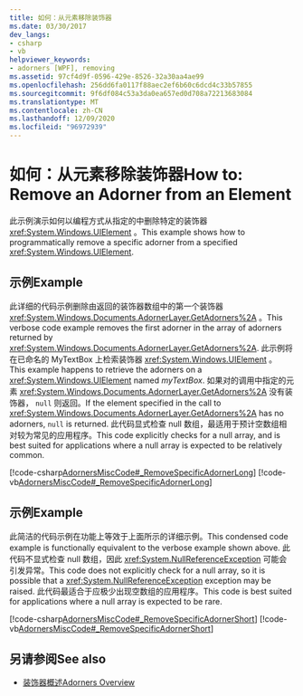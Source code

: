 ```yaml
---
title: 如何：从元素移除装饰器
ms.date: 03/30/2017
dev_langs:
- csharp
- vb
helpviewer_keywords:
- adorners [WPF], removing
ms.assetid: 97cf4d9f-0596-429e-8526-32a30aa4ae99
ms.openlocfilehash: 256dd6fa0117f88aec2ef6b60c6dcd4c33b57855
ms.sourcegitcommit: 9f6df084c53a3da0ea657ed0d708a72213683084
ms.translationtype: MT
ms.contentlocale: zh-CN
ms.lasthandoff: 12/09/2020
ms.locfileid: "96972939"
---
```

# <a name="how-to-remove-an-adorner-from-an-element"></a><span data-ttu-id="70fae-102">如何：从元素移除装饰器</span><span class="sxs-lookup"><span data-stu-id="70fae-102">How to: Remove an Adorner from an Element</span></span>
<span data-ttu-id="70fae-103">此示例演示如何以编程方式从指定的中删除特定的装饰器 <xref:System.Windows.UIElement> 。</span><span class="sxs-lookup"><span data-stu-id="70fae-103">This example shows how to programmatically remove a specific adorner from a specified <xref:System.Windows.UIElement>.</span></span>  
  
## <a name="example"></a><span data-ttu-id="70fae-104">示例</span><span class="sxs-lookup"><span data-stu-id="70fae-104">Example</span></span>  
 <span data-ttu-id="70fae-105">此详细的代码示例删除由返回的装饰器数组中的第一个装饰器 <xref:System.Windows.Documents.AdornerLayer.GetAdorners%2A> 。</span><span class="sxs-lookup"><span data-stu-id="70fae-105">This verbose code example removes the first adorner in the array of adorners returned by <xref:System.Windows.Documents.AdornerLayer.GetAdorners%2A>.</span></span>  <span data-ttu-id="70fae-106">此示例将在已命名的 MyTextBox 上检索装饰器 <xref:System.Windows.UIElement> 。 </span><span class="sxs-lookup"><span data-stu-id="70fae-106">This example happens to retrieve the adorners on a <xref:System.Windows.UIElement> named *myTextBox*.</span></span>  <span data-ttu-id="70fae-107">如果对的调用中指定的元素 <xref:System.Windows.Documents.AdornerLayer.GetAdorners%2A> 没有装饰器， `null` 则返回。</span><span class="sxs-lookup"><span data-stu-id="70fae-107">If the element specified in the call to <xref:System.Windows.Documents.AdornerLayer.GetAdorners%2A> has no adorners, `null` is returned.</span></span>  <span data-ttu-id="70fae-108">此代码显式检查 null 数组，最适用于预计空数组相对较为常见的应用程序。</span><span class="sxs-lookup"><span data-stu-id="70fae-108">This code explicitly checks for a null array, and is best suited for applications where a null array is expected to be relatively common.</span></span>  
  
 [!code-csharp[AdornersMiscCode#_RemoveSpecificAdornerLong](~/samples/snippets/csharp/VS_Snippets_Wpf/AdornersMiscCode/CSharp/Window1.xaml.cs#_removespecificadornerlong)]
 [!code-vb[AdornersMiscCode#_RemoveSpecificAdornerLong](~/samples/snippets/visualbasic/VS_Snippets_Wpf/AdornersMiscCode/visualbasic/window1.xaml.vb#_removespecificadornerlong)]  
  
## <a name="example"></a><span data-ttu-id="70fae-109">示例</span><span class="sxs-lookup"><span data-stu-id="70fae-109">Example</span></span>  
 <span data-ttu-id="70fae-110">此简洁的代码示例在功能上等效于上面所示的详细示例。</span><span class="sxs-lookup"><span data-stu-id="70fae-110">This condensed code example is functionally equivalent to the verbose example shown above.</span></span> <span data-ttu-id="70fae-111">此代码不显式检查 null 数组，因此 <xref:System.NullReferenceException> 可能会引发异常。</span><span class="sxs-lookup"><span data-stu-id="70fae-111">This code does not explicitly check for a null array, so it is possible that a <xref:System.NullReferenceException> exception may be raised.</span></span>  <span data-ttu-id="70fae-112">此代码最适合于应极少出现空数组的应用程序。</span><span class="sxs-lookup"><span data-stu-id="70fae-112">This code is best suited for applications where a null array is expected to be rare.</span></span>  
  
 [!code-csharp[AdornersMiscCode#_RemoveSpecificAdornerShort](~/samples/snippets/csharp/VS_Snippets_Wpf/AdornersMiscCode/CSharp/Window1.xaml.cs#_removespecificadornershort)]
 [!code-vb[AdornersMiscCode#_RemoveSpecificAdornerShort](~/samples/snippets/visualbasic/VS_Snippets_Wpf/AdornersMiscCode/visualbasic/window1.xaml.vb#_removespecificadornershort)]  
  
## <a name="see-also"></a><span data-ttu-id="70fae-113">另请参阅</span><span class="sxs-lookup"><span data-stu-id="70fae-113">See also</span></span>

- [<span data-ttu-id="70fae-114">装饰器概述</span><span class="sxs-lookup"><span data-stu-id="70fae-114">Adorners Overview</span></span>](adorners-overview.md)
